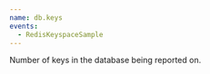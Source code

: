 ```yaml
---
name: db.keys
events:
  - RedisKeyspaceSample
---
```


Number of keys in the database being reported on.